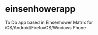 einsenhowerapp
==============

To Do app based in Einsenhower Matrix for iOS/Android/FirefoxOS/Windows Phone

